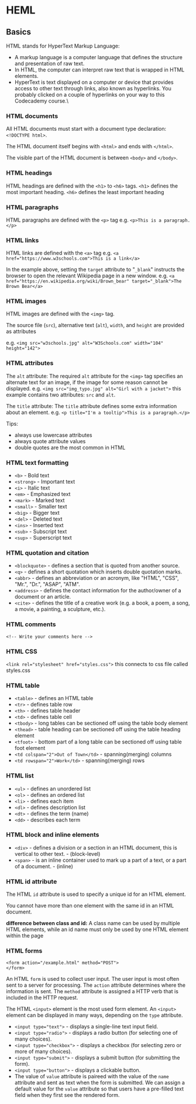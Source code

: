 # HEML

## Basics
HTML stands for HyperText Markup Language:
- A markup language is a computer language that defines the structure and presentation of raw text.
- In HTML, the computer can interpret raw text that is wrapped in HTML elements.
- HyperText is text displayed on a computer or device that provides access to other text through links, also known as hyperlinks. You probably clicked on a couple of hyperlinks on your way to this Codecademy course.\

### HTML documents
All HTML documents must start with a document type declaration: ```<!DOCTYPE html>```.

The HTML document itself begins with ```<html>``` and ends with ```</html>```.

The visible part of the HTML document is between ```<body>``` and ```</body>```.

### HTML headings
HTML headings are defined with the ```<h1>``` to ```<h6>``` tags.
```<h1>``` defines the most important heading. ```<h6>``` defines the least important heading

### HTML paragraphs
HTML paragraphs are defined with the ```<p>``` tag
e.g. ```<p>This is a paragraph.</p>```

### HTML links
HTML links are defined with the ```<a>``` tag
e.g. ```<a href="https://www.w3schools.com">This is a link</a>```

In the example above, setting the ```target``` attribute to "```_blank```" instructs the browser to open the relevant Wikipedia page in a new window.
e.g. ```<a href="https://en.wikipedia.org/wiki/Brown_bear" target="_blank">The Brown Bear</a>```

### HTML images
HTML images are defined with the ```<img>``` tag.

The source file (```src```), alternative text (```alt```), ```width```, and ```height``` are provided as attributes

e.g. ```<img src="w3schools.jpg" alt="W3Schools.com" width="104" height="142">```

### HTML attributes
The ```alt``` attribute: The required ```alt``` attribute for the ```<img>``` tag specifies an alternate text for an image, if the image for some reason cannot be displayed.
e.g. ```<img src="img_typo.jpg" alt="Girl with a jacket">``` this example contains two attributes: ```src``` and ```alt```.

The ```title``` attribute: The ```title``` attribute defines some extra information about an element.
e.g. ```<p title="I'm a tooltip">This is a paragraph.</p>```

Tips:
- always use lowercase attributes
- always quote attribute values
- double quotes are the most common in HTML

### HTML text formatting
- ```<b>``` - Bold text
- ```<strong>``` - Important text
- ```<i>``` - Italic text
- ```<em>``` - Emphasized text
- ```<mark>``` - Marked text
- ```<small>``` - Smaller text
- ```<big>``` - Bigger text
- ```<del>``` - Deleted text
- ```<ins>``` - Inserted text
- ```<sub>``` - Subscript text
- ```<sup>``` - Superscript text

### HTML quotation and citation
- ```<blockquote>``` - defines a section that is quoted from another source.
- ```<q>``` - defines a short quotation which inserts double quotation marks.
- ```<abbr>``` - defines an abbreviation or an acronym, like "HTML", "CSS", "Mr.", "Dr.", "ASAP", "ATM".
- ```<address>``` - defines the contact information for the author/owner of a document or an article.
- ```<cite>``` - defines the title of a creative work (e.g. a book, a poem, a song, a movie, a painting, a sculpture, etc.).

### HTML comments
```<!-- Write your comments here -->```

### HTML CSS
```<link rel="stylesheet" href="styles.css">``` this connects to css file called styles.css

### HTML table
- ```<table>``` - defines an HTML table
- ```<tr>``` - defines table row
- ```<th>``` - defines table header
- ```<td>``` - defines table cell
- ```<tbody>``` - long tables can be sectioned off using the table body element
- ```<thead>``` - table heading can be sectioned off using the table heading element
- ```<tfoot>``` - bottom part of a long table can be sectioned off using table foot element
- ```<td colspan="2">Out of Town</td>``` - spanning(merging) columns
- ```<td rowspan="2">Work</td>``` - spanning(merging) rows

### HTML list
- ```<ul>``` - defines an unordered list
- ```<ol>``` - defines an ordered list
- ```<li>``` - defines each item
- ```<dl>``` - defines description list
- ```<dt>``` - defines the term (name)
- ```<dd>``` - describes each term

### HTML block and inline elements
- ```<div>``` - defines a division or a section in an HTML document, this is vertical to other text. - (block-level)
- ```<span>``` - is an inline container used to mark up a part of a text, or a part of a document. - (inline)

### HTML id attribute
The HTML ```id``` attribute is used to specify a unique id for an HTML element.

You cannot have more than one element with the same id in an HTML document.

**difference between class and id:**
A class name can be used by multiple HTML elements, while an id name must only be used by one HTML element within the page

### HTML forms
```
<form action="/example.html" method="POST">
</form>
```
An HTML ```form``` is used to collect user input. The user input is most often sent to a server for processing. The ```action``` attribute determines where the information is sent. The ```method``` attribute is assigned a HTTP verb that is included in the HTTP request.

The HTML ```<input>``` element is the most used form element.
An ```<input>``` element can be displayed in many ways, depending on the ```type``` attribute.
- ```<input type="text">``` - displays a single-line text input field.
- ```<input type="radio">``` - displays a radio button (for selecting one of many choices).
- ```<input type="checkbox">``` - displays a checkbox (for selecting zero or more of many choices).
- ```<input type="submit">``` - displays a submit button (for submitting the form).
- ```<input type="button">``` - displays a clickable button.
- The value of ```value``` attribute is paireed with the value of the ```name``` attribute and sent as text when the form is submitted. We can assign a default value for the ```value``` attribute so that users have a pre-filled text field when they first see the rendered form.
